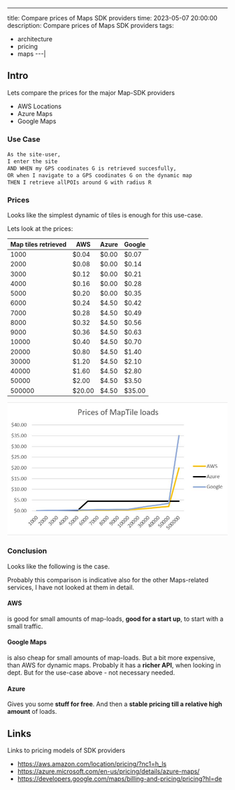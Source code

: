 ---
title: Compare prices of Maps SDK providers
time: 2023-05-07 20:00:00
description: Compare prices of Maps SDK providers
tags:
  - architecture
  - pricing
  - maps
---|

## Intro

Lets compare the prices for the major Map-SDK providers

- AWS Locations
- Azure Maps
- Google Maps

### Use Case

``` shell
As the site-user,
I enter the site
AND WHEN my GPS coodinates G is retrieved succesfully,
OR when I navigate to a GPS coodinates G on the dynamic map
THEN I retrieve allPOIs around G with radius R
```

### Prices

Looks like the simplest dynamic of tiles is enough for this use-case.

Lets look at the prices:

| Map tiles retrieved | AWS    |  Azure |  Google |
| ------------------- | ------ |  ----- |  ------ |
| 1000                | $0.04  |  $0.00 |  $0.07  |
| 2000                | $0.08  |  $0.00 |  $0.14  |
| 3000                | $0.12  |  $0.00 |  $0.21  |
| 4000                | $0.16  |  $0.00 |  $0.28  |
| 5000                | $0.20  |  $0.00 |  $0.35  |
| 6000                | $0.24  |  $4.50 |  $0.42  |
| 7000                | $0.28  |  $4.50 |  $0.49  |
| 8000                | $0.32  |  $4.50 |  $0.56  |
| 9000                | $0.36  |  $4.50 |  $0.63  |
| 10000               | $0.40  |  $4.50 |  $0.70  |
| 20000               | $0.80  |  $4.50 |  $1.40  |
| 30000               | $1.20  |  $4.50 |  $2.10  |
| 40000               | $1.60  |  $4.50 |  $2.80  |
| 50000               | $2.00  |  $4.50 |  $3.50  |
| 500000              | $20.00 |  $4.50 |  $35.00 |

![Vision](article0003/../article00004/diagram.jpg)

### Conclusion

Looks like the following is the case.

Probably this comparison is indicative also for the other Maps-related services, I have not looked at them in detail.

#### AWS

is good for small amounts of map-loads,
**good for a start up**, to start with a small traffic.

#### Google Maps

is also cheap for small amounts of map-loads.
But a bit more expensive, than AWS for dynamic maps.
Probably it has a **richer API**, when looking in dept.
But for the use-case above - not necessary needed.

#### Azure

Gives you some **stuff for free**.
And then a **stable pricing till a relative high amount** of loads.

## Links

Links to pricing models of SDK providers

- <https://aws.amazon.com/location/pricing/?nc1=h_ls>
- <https://azure.microsoft.com/en-us/pricing/details/azure-maps/>
- <https://developers.google.com/maps/billing-and-pricing/pricing?hl=de>
